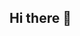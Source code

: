 ## Hi there 👋

<!--
**OmarRzgar1/OmarRzgar1** is a ✨ _special_ ✨ repository because its `README.md` (this file) appears on your GitHub profile.
https://img.shields.io/badge/Flutter-darkblue?style=flat&logo=flutter&logoColor=%2302569B&logoSize=auto
Here are some ideas to get you started:

- 🔭 I’m currently working on ...
- 🌱 I’m currently learning ...
- 👯 I’m looking to collaborate on ...
- 🤔 I’m looking for help with ...
- 💬 Ask me about ...
- 📫 How to reach me: ...
- 😄 Pronouns: ...
- ⚡ Fun fact: ...
-->
